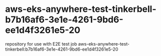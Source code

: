 # aws-eks-anywhere-test-tinkerbell-b7b16af6-3e1e-4261-9bd6-ee1d4f3261e5-20
repository for use with E2E test job aws-eks-anywhere-test-tinkerbell:b7b16af6-3e1e-4261-9bd6-ee1d4f3261e5-20
